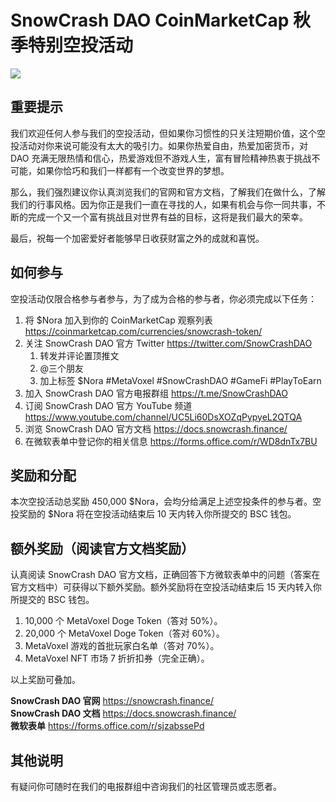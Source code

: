 # SnowCrash DAO CoinMarketCap 秋季特别空投活动

![](https://img.snowcrash.finance/site/docs-snowcrash-finance/CoinMarketCap-1.jpeg)

## 重要提示

我们欢迎任何人参与我们的空投活动，但如果你习惯性的只关注短期价值，这个空投活动对你来说可能没有太大的吸引力。如果你热爱自由，热爱加密货币，对 DAO 充满无限热情和信心，热爱游戏但不游戏人生，富有冒险精神热衷于挑战不可能，如果你恰巧和我们一样都有一个改变世界的梦想。

那么，我们强烈建议你认真浏览我们的官网和官方文档，了解我们在做什么，了解我们的行事风格。因为你正是我们一直在寻找的人，如果有机会与你一同共事，不断的完成一个又一个富有挑战且对世界有益的目标，这将是我们最大的荣幸。

最后，祝每一个加密爱好者能够早日收获财富之外的成就和喜悦。

## 如何参与

空投活动仅限合格参与者参与，为了成为合格的参与者，你必须完成以下任务：

1. 将 $Nora 加入到你的 CoinMarketCap 观察列表 https://coinmarketcap.com/currencies/snowcrash-token/
2. 关注 SnowCrash DAO 官方 Twitter https://twitter.com/SnowCrashDAO
    1. 转发并评论置顶推文
    2. @三个朋友
    3. 加上标签 $Nora #MetaVoxel #SnowCrashDAO #GameFi #PlayToEarn
3. 加入 SnowCrash DAO 官方电报群组 https://t.me/SnowCrashDAO
4. 订阅 SnowCrash DAO 官方 YouTube 频道 https://www.youtube.com/channel/UC5Li60DsXOZqPypyeL2QTQA
5. 浏览 SnowCrash DAO 官方文档 https://docs.snowcrash.finance/
6. 在微软表单中登记你的相关信息 https://forms.office.com/r/WD8dnTx7BU

## 奖励和分配

本次空投活动总奖励 450,000 $Nora，会均分给满足上述空投条件的参与者。空投奖励的 $Nora 将在空投活动结束后 10 天内转入你所提交的 BSC 钱包。

## 额外奖励（阅读官方文档奖励）

认真阅读 SnowCrash DAO 官方文档，正确回答下方微软表单中的问题（答案在官方文档中）可获得以下额外奖励。额外奖励将在空投活动结束后 15 天内转入你所提交的 BSC 钱包。

1. 10,000 个 MetaVoxel Doge Token（答对 50%）。
2. 20,000 个 MetaVoxel Doge Token（答对 60%）。
3. MetaVoxel 游戏的首批玩家白名单（答对 70%）。
4. MetaVoxel NFT 市场 7 折折扣券（完全正确）。

以上奖励可叠加。

**SnowCrash DAO 官网** https://snowcrash.finance/  
**SnowCrash DAO 文档** https://docs.snowcrash.finance/  
**微软表单** https://forms.office.com/r/sjzabssePd  

## 其他说明

有疑问你可随时在我们的电报群组中咨询我们的社区管理员或志愿者。